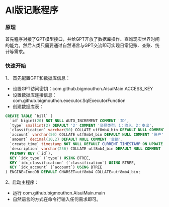 # AI版记账程序

### 原理
首先程序对接了GPT模型接口，并给GPT开放了数据库操作、查询现实世界时间的能力。然后人类只需要通过自然语言与GPT交流即可实现日常记账、查账、统计等需求。

### 快速开始
1、 首先配置GPT和数据库信息：

- 设置GPT访问密钥：com.github.bigmouthcn.AisuiMain.ACCESS_KEY
- 设置数据库连接信息：com.github.bigmouthcn.executor.SqlExecutorFunction
- 创建数据库表：
```sql
CREATE TABLE `bill` (
  `id` bigint(20) NOT NULL AUTO_INCREMENT COMMENT 'ID',
  `type` smallint(2) DEFAULT '2' COMMENT '交易类型。1：收入，2：支出',
  `classification` varchar(50) COLLATE utf8mb4_bin DEFAULT NULL COMMENT '分类',
  `account` varchar(50) COLLATE utf8mb4_bin DEFAULT NULL COMMENT '账户',
  `amount` decimal(10,2) DEFAULT NULL COMMENT '金额',
  `create_time` timestamp NOT NULL DEFAULT CURRENT_TIMESTAMP ON UPDATE CURRENT_TIMESTAMP COMMENT '时间',
  `description` varchar(256) COLLATE utf8mb4_bin DEFAULT NULL COMMENT '备注',
  PRIMARY KEY (`id`),
  KEY `idx_type` (`type`) USING BTREE,
  KEY `idx_classification` (`classification`) USING BTREE,
  KEY `idx_account` (`account`) USING BTREE
) ENGINE=InnoDB DEFAULT CHARSET=utf8mb4 COLLATE=utf8mb4_bin;
```

2、启动主程序：

- 运行 com.github.bigmouthcn.AisuiMain.main
- 自然语言的方式在命令行输入任何需求即可。
